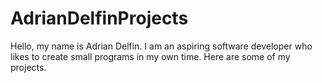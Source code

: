 # AdrianDelfinProjects
Hello, my name is Adrian Delfin. I am an aspiring software developer who likes to create small programs in my own time. Here are some of my projects.

